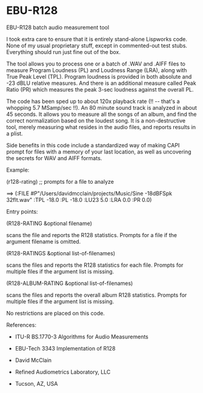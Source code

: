 # EBU-R128
EBU-R128 batch audio measurement tool

I took extra care to ensure that it is entirely stand-alone Lispworks
code. None of my usual proprietary stuff, except in commented-out test
stubs. Everything should run just fine out of the box.

The tool allows you to process one or a batch of .WAV and .AIFF files
to measure Program Loudness (PL) and Loudness Range (LRA), along with
True Peak Level (TPL). Program loudness is provided in both absolute
and -23 dBLU relative measures. And there is an additional measure
called Peak Ratio (PR) which measures the peak 3-sec loudness against
the overall PL.

The code has been sped up to about 120x playback rate (!! -- that's a
whopping 5.7 MSamp/sec !!). An 80 minute sound track is analyzed in
about 45 seconds. It allows you to measure all the songs of an album,
and find the correct normalization based on the loudest song. It is a
non-destructive tool, merely measuring what resides in the audio
files, and reports results in a plist.

Side benefits in this code include a standardized way of making CAPI
prompt for files with a memory of your last location, as well as
uncovering the secrets for WAV and AIFF formats.

Example:

(r128-rating)  ;; prompts for a file to analyze

==> (:FILE #P"/Users/davidmcclain/projects/Music/Sine -18dBFSpk
32flt.wav" :TPL -18.0 :PL -18.0 :LU23 5.0 :LRA 0.0 :PR 0.0)


Entry points:  

(R128-RATING &optional filename)

   scans the file and reports the R128 statistics. Prompts for a file if the
    argument filename is omitted.


(R128-RATINGS &optional list-of-filenames)

   scans the files and reports the R128 statistics for each file. Prompts for
   multiple files if the argument list is missing.


(R128-ALBUM-RATING &optional list-of-filenames)

   scans the files and reports the overall album R128 statistics. Prompts for
    multiple files if the argument list is missing.


No restrictions are placed on this code.

References:
- ITU-R BS.1770-3 Algorithms for Audio Measurements
- EBU-Tech 3343 Implementation of R128

- David McClain
- Refined Audiometrics Laboratory, LLC
- Tucson, AZ, USA
